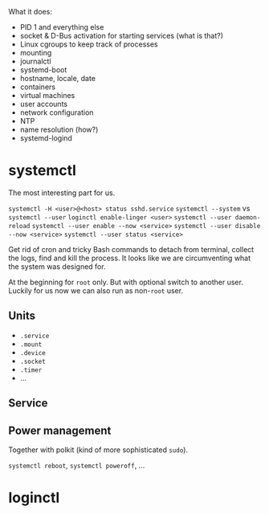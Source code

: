 What it does:
* PID 1 and everything else
* socket & D-Bus activation for starting services (what is that?)
* Linux cgroups to keep track of processes
* mounting
* journalctl
* systemd-boot
* hostname, locale, date
* containers
* virtual machines
* user accounts
* network configuration
* NTP
* name resolution (how?)
* systemd-logind

# systemctl
The most interesting part for us.

`systemctl -H <user>@<host> status sshd.service`
`systemctl --system` vs `systemctl --user`
`loginctl enable-linger <user>`
`systemctl --user daemon-reload`
`systemctl --user enable --now <service>`
`systemctl --user disable --now <service>`
`systemctl --user status <service>`

Get rid of cron and tricky Bash commands to detach from terminal, collect the
logs, find and kill the process. It looks like we are circumventing what the
system was designed for.

At the beginning for `root` only. But with optional switch to another user.
Luckily for us now we can also run as non-`root` user.

## Units

* `.service`
* `.mount`
* `.device`
* `.socket`
* `.timer`
* ...

## Service


## Power management
Together with polkit (kind of more sophisticated `sudo`).

`systemctl reboot`, `systemctl poweroff`, ...

# loginctl
